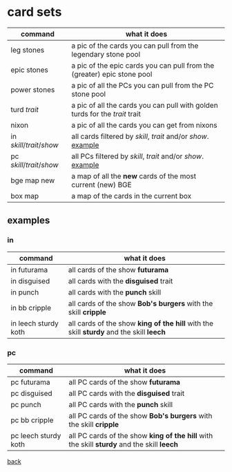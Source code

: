 # card sets
| command | what it does |
|---|---|
| leg stones    | a pic of the cards you can pull from the legendary stone pool                      |
| epic stones   | a pic of the epic cards you can pull from the (greater) epic stone pool            |
| power stones  | a pic of all the PCs you can pull from the PC stone pool                           |
| turd _trait_  | a pic of all the cards you can pull with golden turds for the _trait_ trait        |
| nixon         | a pic of all the cards you can get from nixons                                     |
| in _skill_/_trait_/_show_ | all cards filtered by _skill_, _trait_ and/or _show_. [example](#exin) |
| pc _skill_/_trait_/_show_ | all PCs filtered by _skill_, _trait_ and/or _show_. [example](#expc)   |
| bge map new   | a map of all the **new** cards of the most current (new) BGE                       |
| box map       | a map of the cards in the current box                                              |

## examples

### in<a name="exin"></a>
| command | what it does |
|---|---|
| in futurama          | all cards of the show **futurama**                                 |
| in disguised         | all cards with the **disguised** trait                             |
| in punch             | all cards with the **punch** skill                                 |
| in bb cripple        | all cards of the show **Bob's burgers** with the skill **cripple** |
| in leech sturdy koth | all cards of the show **king of the hill** with the skill **sturdy** and the skill **leech** |

### pc<a name="expc"></a>
| command | what it does |
|---|---|
| pc futurama          | all PC cards of the show **futurama** 									|
| pc disguised         | all PC cards with the **disguised** trait                             	|
| pc punch             | all PC cards with the **punch** skill                                 	|
| pc bb cripple        | all PC cards of the show **Bob's burgers** with the skill **cripple** 	|
| pc leech sturdy koth | all PC cards of the show **king of the hill** with the skill **sturdy** and the skill **leech** |


[back](index)
<!--stackedit_data:
eyJoaXN0b3J5IjpbMTc4NTY4MjczMiw0NTM4NjU5MzYsMTI0MT
g1MDM1OF19
-->